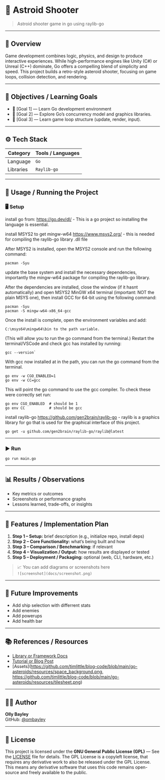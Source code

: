 # 📘 Astroid Shooter

> Astroid shooter game in go using raylib-go 

---

## 🧩 Overview

Game development combines logic, physics, and design to produce interactive experiences.
While high-performance engines like Unity (C#) or Unreal (C++) dominate, Go offers a compelling blend of simplicity and speed.
This project builds a retro-style asteroid shooter, focusing on game loops, collision detection, and rendering.

---

## 🎯 Objectives / Learning Goals

- 🔹 [Goal 1] — Learn Go development environment
- 🔹 [Goal 2] — Explore Go’s concurrency model and graphics libraries.  
- 🔹 [Goal 3] — Learn game loop structure (update, render, input).  

---

## ⚙️ Tech Stack

| Category | Tools / Languages |
|-----------|------------------|
| Language | `Go` |
| Libraries | `Raylib-go`|

---

## 🧪 Usage / Running the Project

### 🖥️ Setup

install go from: https://go.dev/dl/ - This is a go project so installing the language is essential.

install MSYS2 to get mingw-w64 https://www.msys2.org/ - this is needed for compiling the raylib-go library .dll file

After MSYS2 is installed, open the MSYS2 console and run the following command:

```nginx
pacman -Syu
```

update the base system and install the necessary dependencies, importantly the mingw-w64 package for compiling the raylib-go library.

After the dependencies are installed, close the window (if it hasnt automatically) and open  MSYS2 MinGW x64 terminal (important: NOT the plain MSYS one), then install GCC for 64-bit using the following command:

```nginx
pacman -Syu
pacman -S mingw-w64-x86_64-gcc
```

Once the install is complete, open the environment variables and add: 
```
C:\msys64\mingw64\bin to the path variable. 
```
(This will allow you to run the go command from the terminal.)
Restart the terminal/VSCode and check gcc has installed by running:
```
gcc --version`
```

With gcc now installed at in the path, you can run the go command from the terminal.

```
go env -w CGO_ENABLED=1
go env -w CC=gcc
```

This will point the go command to use the gcc compiler.
To check these were correctly set run:
```
go env CGO_ENABLED  # should be 1
go env CC           # should be gcc
```

install raylib-go https://github.com/gen2brain/raylib-go - raylib is a graphics library for go that is used for the graphical interface of this project.
```
go get -u github.com/gen2brain/raylib-go/raylib@latest
```


---

### ▶️ Run

```bash
go run main.go
```

---

## 📊 Results / Observations

- Key metrics or outcomes  
- Screenshots or performance graphs  
- Lessons learned, trade-offs, or insights  

---

## 🚀 Features / Implementation Plan

1. **Step 1 – Setup:** brief description (e.g., initialize repo, install deps)  
2. **Step 2 – Core Functionality:** what’s being built and how  
3. **Step 3 – Comparison / Benchmarking:** if relevant  
4. **Step 4 – Visualization / Output:** how results are displayed or tested  
5. **Step 5 – Deployment / Packaging:** optional (web, CLI, hardware, etc.)

> 📈 You can add diagrams or screenshots here  
> `![screenshot](docs/screenshot.png)`  

---

## 🔮 Future Improvements

- Add ship selection with differrent stats
- Add enemies
- Add powerups
- Add health bar

---

## 📚 References / Resources

- [Library or Framework Docs](https://github.com/gen2brain/raylib-go)
- [Tutorial or Blog Post](https://levelup.gitconnected.com/build-an-asteroids-game-with-raylib-go-4a92475b492c)
- [Assets](https://github.com/timlittle/blog-code/blob/main/go-asteroids/resources/space_background.png, https://github.com/timlittle/blog-code/blob/main/go-asteroids/resources/tilesheet.png)

---

## 🧑‍💻 Author

**Olly Bayley**  
GitHub: [@ombayley](https://github.com/ombayley)  

---

## 🪪 License

This project is licensed under the **GNU General Public License (GPL)** — See the [LICENSE](LICENSE) file for details.
The GPL License is a copyleft license, that requires any derivative work to also be released under the GPL License.
This means any derivative software that uses this code remains open-source and freely available to the public.

